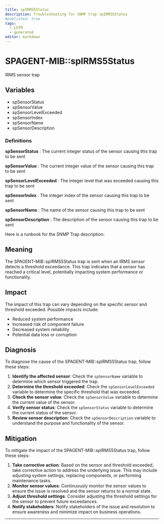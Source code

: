 ```yaml
---
title: spIRMS5Status
description: Troubleshooting for SNMP trap spIRMS5Status
#published: true
tags:
  - LGTM
  - generated
editor: markdown
---
```


# SPAGENT-MIB::spIRMS5Status 

IRMS sensor trap 


## Variables


  - spSensorStatus
  - spSensorValue
  - spSensorLevelExceeded
  - spSensorIndex
  - spSensorName
  - spSensorDescription 

### Definitions 


**spSensorStatus** 
: The current integer status of the sensor causing this trap to be sent 

**spSensorValue** 
: The current integer value of the sensor causing this trap to be sent 

**spSensorLevelExceeded** 
: The integer level that was exceeded causing this trap to be sent 

**spSensorIndex** 
: The integer index of the sensor causing this trap to be sent 

**spSensorName** 
: The name of the sensor causing this trap to be sent 

**spSensorDescription** 
: The description of the sensor causing this trap to be sent 


Here is a runbook for the SNMP Trap description:

## Meaning

The SPAGENT-MIB::spIRMS5Status trap is sent when an IRMS sensor detects a threshold exceedance. This trap indicates that a sensor has reached a critical level, potentially impacting system performance or functionality.

## Impact

The impact of this trap can vary depending on the specific sensor and threshold exceeded. Possible impacts include:

* Reduced system performance
* Increased risk of component failure
* Decreased system reliability
* Potential data loss or corruption

## Diagnosis

To diagnose the cause of the SPAGENT-MIB::spIRMS5Status trap, follow these steps:

1. **Identify the affected sensor**: Check the `spSensorName` variable to determine which sensor triggered the trap.
2. **Determine the threshold exceeded**: Check the `spSensorLevelExceeded` variable to determine the specific threshold that was exceeded.
3. **Check the sensor value**: Check the `spSensorValue` variable to determine the current value of the sensor.
4. **Verify sensor status**: Check the `spSensorStatus` variable to determine the current status of the sensor.
5. **Review sensor description**: Check the `spSensorDescription` variable to understand the purpose and functionality of the sensor.

## Mitigation

To mitigate the impact of the SPAGENT-MIB::spIRMS5Status trap, follow these steps:

1. **Take corrective action**: Based on the sensor and threshold exceeded, take corrective action to address the underlying issue. This may include adjusting system settings, replacing components, or performing maintenance tasks.
2. **Monitor sensor values**: Continuously monitor the sensor values to ensure the issue is resolved and the sensor returns to a normal state.
3. **Adjust threshold settings**: Consider adjusting the threshold settings for the sensor to prevent future exceedances.
4. **Notify stakeholders**: Notify stakeholders of the issue and resolution to ensure awareness and minimize impact on business operations.
---




